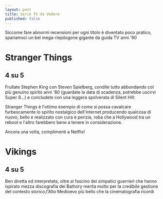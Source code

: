 ```yaml
---
layout: post
title: Serie TV da Vedere
published: false
---
```


Siccome fare abnormi recensioni per ogni titolo è diventato poco pratico, spariamoci un bel mega-riepilogone gigante da guida TV anni '90

# Stranger Things
## 4 su 5

Frullate Stephen King con Steven Spielberg, condite tutto abbondando col più genuino spirito anni '80 (guardate la data di scadenza, potrebbe uscirvi Super 8...) e concludete con una leggera spolverata di Silent Hill:

Stranger Things è l'ottimo esempio di come si possa cavalcare furbescamente lo spirito nostalgico dell'internet producendo qualcosa di nuovo, bello e realizzato con cura e perizia, roba che a Hollywood tra un reboot e l'altro farebbero bene a tenere in considerazione. 

Ancora una volta, complimenti a Netflix!

# Vikings
## 4 su 5

Ben diretta ed interpretata, oltre al fascino dei simpatici guerrieri che hanno ispirato mezza discografia dei Bathory merita molto per la credibile gestione del contesto storico,l'Alto Medioevo più bello che la cinematografia ricordi


